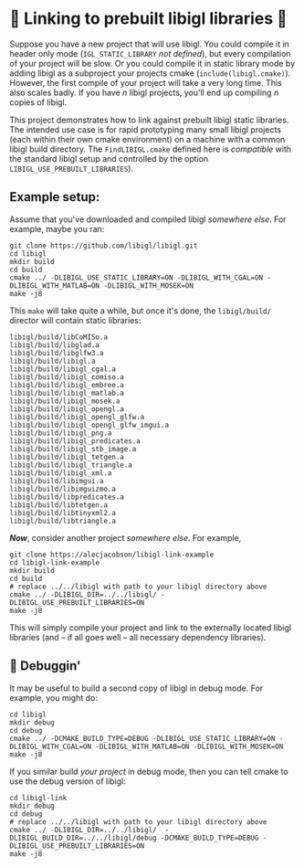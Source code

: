 # 🌱 Linking to prebuilt libigl libraries 🌱

Suppose you have a new project that will use libigl. You could
compile it in header only mode (`IGL_STATIC_LIBRARY` _not defined_), but every
compilation of your project will be slow. Or you could compile it in static
library mode by adding libigl as a subproject your projects cmake
(`include(libigl.cmake)`). However, the first compile of your project will take
a very long time. This also scales badly. If you have _n_ libigl projects,
you'll end up compiling _n_ copies of libigl. 

This project demonstrates how to link against prebuilt libigl static libraries.
The intended use case is for rapid prototyping many small libigl projects (each
within their own cmake environment) on a machine with a common libigl build
directory. The `FindLIBIGL.cmake` defined here is _compatible_ with the standard
libigl setup and controlled by the option `LIBIGL_USE_PREBUILT_LIBRARIES`).

## Example setup:

Assume that you've downloaded and compiled libigl _somewhere else_. For example,
maybe you ran:

    git clone https://github.com/libigl/libigl.git
    cd libigl
    mkdir build
    cd build
    cmake ../ -DLIBIGL_USE_STATIC_LIBRARY=ON -DLIBIGL_WITH_CGAL=ON -DLIBIGL_WITH_MATLAB=ON -DLIBIGL_WITH_MOSEK=ON
    make -j8

This `make` will take quite a while, but once it's done, the `libigl/build/`
director will contain static libraries:

    libigl/build/libCoMISo.a
    libigl/build/libglad.a
    libigl/build/libglfw3.a
    libigl/build/libigl.a
    libigl/build/libigl_cgal.a
    libigl/build/libigl_comiso.a
    libigl/build/libigl_embree.a
    libigl/build/libigl_matlab.a
    libigl/build/libigl_mosek.a
    libigl/build/libigl_opengl.a
    libigl/build/libigl_opengl_glfw.a
    libigl/build/libigl_opengl_glfw_imgui.a
    libigl/build/libigl_png.a
    libigl/build/libigl_predicates.a
    libigl/build/libigl_stb_image.a
    libigl/build/libigl_tetgen.a
    libigl/build/libigl_triangle.a
    libigl/build/libigl_xml.a
    libigl/build/libimgui.a
    libigl/build/libimguizmo.a
    libigl/build/libpredicates.a
    libigl/build/libtetgen.a
    libigl/build/libtinyxml2.a
    libigl/build/libtriangle.a

**_Now_**, consider another project _somewhere else_. For example,

    git clone https://alecjacobson/libigl-link-example
    cd libigl-link-example
    mkdir build
    cd build
    # replace ../../libigl with path to your libigl directory above
    cmake ../ -DLIBIGL_DIR=../../libigl/ -DLIBIGL_USE_PREBUILT_LIBRARIES=ON
    make -j8

This will simply compile your project and link to the externally located libigl
libraries (and – if all goes well – all necessary dependency libraries).

## 🐞 Debuggin'

It may be useful to build a second copy of libigl in debug mode. For example,
you might do:

    cd libigl
    mkdir debug
    cd debug
    cmake ../ -DCMAKE_BUILD_TYPE=DEBUG -DLIBIGL_USE_STATIC_LIBRARY=ON -DLIBIGL_WITH_CGAL=ON -DLIBIGL_WITH_MATLAB=ON -DLIBIGL_WITH_MOSEK=ON
    make -j8

If you similar build _your project_ in debug mode, then you can tell cmake to
use the debug version of libigl:

    cd libigl-link
    mkdir debug
    cd debug
    # replace ../../libigl with path to your libigl directory above
    cmake ../ -DLIBIGL_DIR=../../libigl/  -DLIBIGL_BUILD_DIR=../../libigl/debug -DCMAKE_BUILD_TYPE=DEBUG -DLIBIGL_USE_PREBUILT_LIBRARIES=ON
    make -j8
